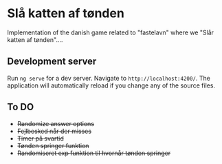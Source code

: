 # Slå katten af tønden

Implementation of the danish game related to "fastelavn" where we "Slår katten af tønden"....

## Development server

Run `ng serve` for a dev server. Navigate to `http://localhost:4200/`. The application will automatically reload if you change any of the source files.

## To DO

- ~~Randomize answer options~~
- ~~Fejlbesked når der misses~~
- ~~Timer på svartid~~
- ~~Tønden springer funktion~~
- ~~Randomiseret exp funktion til hvornår tønden springer~~